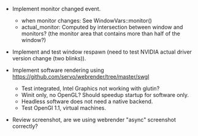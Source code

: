 * Implement monitor changed event.
  - when monitor changes: See WindowVars::monitor()
  - actual_monitor: Computed by intersection between window and monitors? (the monitor area that contains more than half of the window?)

* Implement and test window respawn (need to test NVIDIA actual driver version change (two blinks)).
* Implement software rendering using https://github.com/servo/webrender/tree/master/swgl
  - Test integrated, Intel Graphics not working with glutin?
  - Winit only, no OpenGL? Should speedup startup for software only.
  - Headless software does not need a native backend.
  - Test OpenGl 1.1, virtual machines.

* Review screenshot, are we using webrender "async" screenshot correctly?